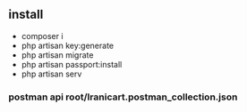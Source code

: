 
## install

- composer i
- php artisan key:generate 
- php artisan migrate
- php artisan passport:install
- php artisan serv


### postman api root/Iranicart.postman_collection.json



